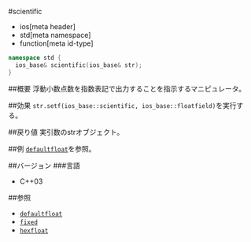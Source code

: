 #scientific
* ios[meta header]
* std[meta namespace]
* function[meta id-type]

```cpp
namespace std {
  ios_base& scientific(ios_base& str);
}
```

##概要
浮動小数点数を指数表記で出力することを指示するマニピュレータ。

##効果
`str.setf(ios_base::scientific, ios_base::floatfield)`を実行する。

##戻り値
実引数のstrオブジェクト。

##例
[`defaultfloat`](defaultfloat.md)を参照。

##バージョン
###言語
- C++03

##参照
- [`defaultfloat`](defaultfloat.md)
- [`fixed`](fixed.md)
- [`hexfloat`](hexfloat.md)
